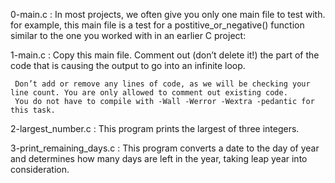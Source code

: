 0-main.c : In most projects, we often give you only one main file to test with. for example, this main file is a test for a postitive_or_negative() function similar to		 the one you worked with in an earlier C project:

1-main.c : Copy this main file. Comment out (don’t delete it!) the part of the code that is causing the output to go into an infinite loop.

	 Don’t add or remove any lines of code, as we will be checking your line count. You are only allowed to comment out existing code.
	 You do not have to compile with -Wall -Werror -Wextra -pedantic for this task.
	 
2-largest_number.c : This program prints the largest of three integers.

3-print_remaining_days.c : This program converts a date to the day of year and determines how many days are left in the year, taking leap year into consideration.

